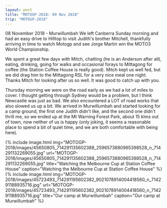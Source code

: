 ```yaml
---
layout: post
title: "MOTOGP-2018: 09 Nov 2018"
trip: "MOTOGP-2018"
---
```

08 November 2018 - Murwillumbah
We left Canberra Sunday morning and had an easy drive to Hilltop to visit Judith's brother Mitchell, thankfully arriving in time to watch Motogp and see Jorge Martin win the MOTO3 World Championship.

We spent a great few days with Mitch, chatting (he is an Anderson after all), eating, drinking, going for walks and occasional forays to Mittagong for coffee (the Station Coffee House is really good).  Mitch kept us well fed, but we did drag him to the Mittagong RSL for a very nice meal one night.  Thanks Mitch for looking after us so well.  It was good to catch up with you.

Thursday morning we were on the road early as we had a lot of miles to cover.  I thought getting through Sydney would be a problem, but I think Newcastle was just as bad.  We also encountered a LOT of road works that also slowed us up a bit.   We arrived in Murwillumbah and started looking for a camp ground, the first one Judith didn't like, and the second one didn't thrill me, so we ended up at the Mt Warning Forest Park, about 15 klms out of town, now neither of us is happy (only joking, it seems a reasonable place to spend a bit of quiet time, and we are both comfortable with being here).

<div class=images>
    {% include image.html
        img="MOTOGP-2018/images/45650805_714291135602388_2596573880965398528_n_714291132269055.jpg"
        url="MOTOGP-2018/images/45650805_714291135602388_2596573880965398528_n_714291132269055.jpg"
        title="Watching the Melbourne Cup at Station Coffee House"
        caption="Watching the Melbourne Cup at Station Coffee House"
    %}
    {% include image.html
        img="MOTOGP-2018/images/45723493_714291195602382_9021078914004418560_n_714291188935716.jpg"
        url="MOTOGP-2018/images/45723493_714291195602382_9021078914004418560_n_714291188935716.jpg"
        title="Our camp at Murwillumbah"
        caption="Our camp at Murwillumbah"
    %}

</div>

